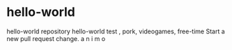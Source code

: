 # hello-world
hello-world repository
hello-world test , pork, videogames, free-time
Start a new pull request change.
a
n
i
m
o
